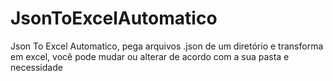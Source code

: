 # JsonToExcelAutomatico
Json To Excel Automatico, pega arquivos .json de um diretório e transforma em excel, você pode mudar ou alterar de acordo com a sua pasta e necessidade
